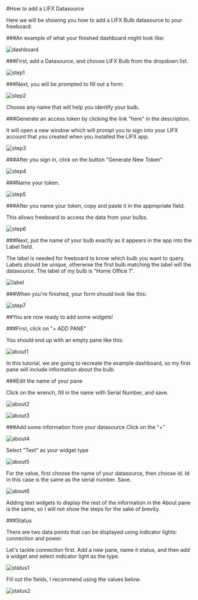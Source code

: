 #How to add a LIFX Datasource

Here we will be showing you how to add a LIFX Bulb datasource to your freeboard:

###An example of what your finished dashboard might look like:

![dashboard](images/dashboard.png)

###First, add a Datasource, and choose LIFX Bulb from the dropdown list.

![step1](images/step1.png)

###Next, you will be prompted to fill out a form:

![step2](images/step2.png)

Choose any name that will help you identify your bulb.

###Generate an access token by clicking the link "here" in the description.

It will open a new window which will prompt you to sign into your LIFX account that you created when you installed the LIFX app.

![step3](images/step3.png)

###After you sign in, click on the button "Generate New Token"

![step4](images/step4.png)

###Name your token.

![step5](images/step5.png)

###After you name your token, copy and paste it in the appropriate field.

This allows freeboard to access the data from your bulbs.

![step6](images/step6.png)

###Next, put the name of your bulb exactly as it appears in the app into the Label field.

The label is needed for freeboard to know which bulb you want to query. Labels should be unique, otherwise the first bulb matching the label will the datasource. The label of my bulb is "Home Office 1".

![label](images/label.PNG)

###When you're finished, your form should look like this:

![step7](images/step7.png)

##You are now ready to add some widgets!

###First, click on "+ ADD PANE"

You should end up with an empty pane like this:

![about1](images/about1.png)

In this tutorial, we are going to recreate the example dashboard, so my first pane will include information about the bulb.

###Edit the name of your pane

Click on the wrench, fill in the name with Serial Number, and save.

![about2](images/about2.png)

![about3](images/about3.png)

###Add some information from your datasource
Click on the "+"

![about4](images/about4.png)

Select "Text" as your widget type

![about5](images/about5.png)

For the value, first choose the name of your datasource, then choose id. Id in this case is the same as the serial number.
Save.

![about6](images/about6.png)

Adding text widgets to display the rest of the information in the About pane is the same, so I will not show the steps for the sake of brevity.

###Status

There are two data points that can be displayed using indicator lights: connection and power.

Let's tackle connection first. Add a new pane, name it status, and then add a widget and select indicator light as the type.

![status1](images/status1.png)

Fill out the fields, I recommend using the values below.

![status2](images/status2.png)
